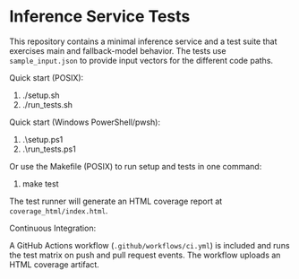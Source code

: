 # Inference Service Tests

This repository contains a minimal inference service and a test suite that
exercises main and fallback-model behavior. The tests use `sample_input.json`
to provide input vectors for the different code paths.

Quick start (POSIX):

1. ./setup.sh
2. ./run_tests.sh

Quick start (Windows PowerShell/pwsh):

1. .\setup.ps1
2. .\run_tests.ps1

Or use the Makefile (POSIX) to run setup and tests in one command:

1. make test

The test runner will generate an HTML coverage report at `coverage_html/index.html`.

Continuous Integration:

A GitHub Actions workflow (`.github/workflows/ci.yml`) is included and runs the test matrix
on push and pull request events. The workflow uploads an HTML coverage artifact.
